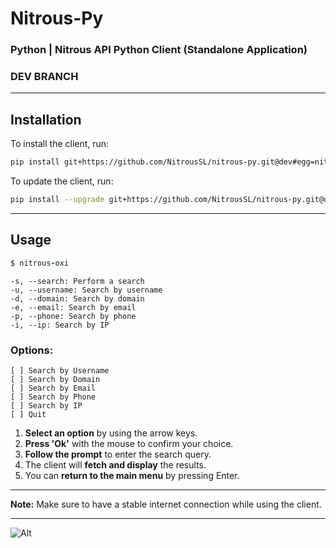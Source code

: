 # Nitrous-Py
### Python | Nitrous API Python Client (Standalone Application)
### DEV BRANCH

---

## Installation

To install the client, run:

```bash
pip install git+https://github.com/NitrousSL/nitrous-py.git@dev#egg=nitrous-oxide
```

To update the client, run:

```bash
pip install --upgrade git+https://github.com/NitrousSL/nitrous-py.git@dev#egg=nitrous-oxide
```

---

## Usage

```ruby
$ nitrous-oxi
```
```
-s, --search: Perform a search
-u, --username: Search by username
-d, --domain: Search by domain
-e, --email: Search by email
-p, --phone: Search by phone
-i, --ip: Search by IP
```

### Options:

```text
[ ] Search by Username
[ ] Search by Domain
[ ] Search by Email
[ ] Search by Phone
[ ] Search by IP
[ ] Quit
```

1. **Select an option** by using the arrow keys.
2. **Press 'Ok'** with the mouse to confirm your choice.
3. **Follow the prompt** to enter the search query.
4. The client will **fetch and display** the results.
5. You can **return to the main menu** by pressing Enter.

---

**Note:** Make sure to have a stable internet connection while using the client.

---

![Alt](https://repobeats.axiom.co/api/embed/4ae843ebb2e4cf313522ce10d6accf9c1a9b7d78.svg "Repobeats analytics image")

